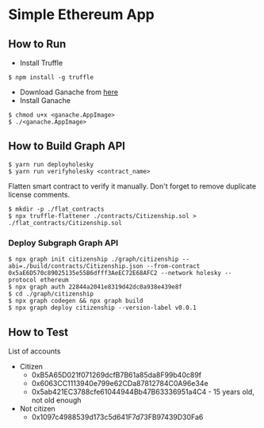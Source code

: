 # Simple Ethereum App

## How to Run
- Install Truffle
```shell
$ npm install -g truffle
```
- Download Ganache from [here](https://trufflesuite.com/ganache/index.html)
- Install Ganache
```shell
$ chmod u+x <ganache.AppImage>
$ ./<ganache.AppImage>
```

## How to Build Graph API
```shell
$ yarn run deployholesky
$ yarn run verifyholesky <contract_name>
```
Flatten smart contract to verify it manually. Don't forget to remove duplicate license comments.
```shell
$ mkdir -p ./flat_contracts
$ npx truffle-flattener ./contracts/Citizenship.sol > ./flat_contracts/Citizenship.sol
```

### Deploy Subgraph Graph API
```shell
$ npx graph init citizenship ./graph/citizenship --abi=./build/contracts/Citizenship.json --from-contract 0x5aE6D570c89025135e55B6dfff3AeEC72E68AFC2 --network holesky --protocol ethereum
$ npx graph auth 22844a2041e8319d42dc0a938e439e8f
$ cd ./graph/citizenship
$ npx graph codegen && npx graph build
$ npx graph deploy citizenship --version-label v0.0.1
```

## How to Test
List of accounts
- Citizen
  - 0xB5A65D021f071269dcfB7B61a85da8F99b40c89f
  - 0x6063CC1113940e799e62CDa87812784C0A96e34e
  - 0x5ab421EC3788cfe61044944Bb47B63336951a4C4 - 15 years old, not old enough
- Not citizen
  - 0x1097c4988539d173c5d641F7d73FB97439D30Fa6
